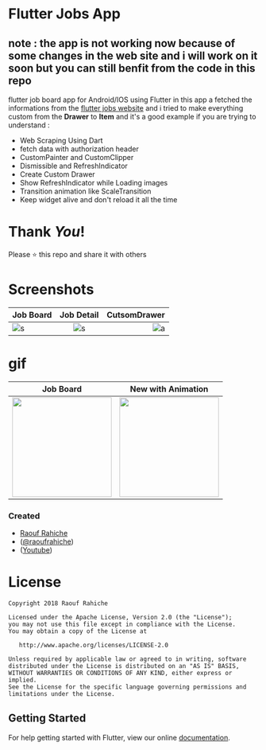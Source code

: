 # Flutter Jobs App

## note : the app is not working now because of some changes in the web site and i will work on it soon but you can still benfit from the code in this repo 

 flutter job board app for Android/IOS using Flutter in this app a fetched the informations from the [flutter jobs website](https://flutterjobs.info/) and i tried to make everything custom from the **Drawer** to **Item** and it's a good example if you are trying to understand :
 * Web Scraping Using Dart
 * fetch data with authorization header
 * CustomPainter and CustomClipper 
 * Dismissible and RefreshIndicator 
 * Create Custom Drawer 
 * Show RefreshIndicator while Loading images
 * Transition animation like ScaleTransition
 * Keep widget alive and don't reload it all the time

# Thank _You_!
Please :star: this repo and share it with others

# Screenshots


| Job Board        | Job Detail           | CutsomDrawer  |
| ------------- |:-------------:| -----:|
|![s](https://i.imgur.com/y2VFwVj.png)    | ![s](https://i.imgur.com/3E4HUgT.png) | ![a](https://i.imgur.com/dTSdfTc.png) |

 
 
# gif
| Job Board        | New with Animation  |
| ------------- |:-------------:|
| <img src="https://github.com/Rahiche/flutter_jobs_app/blob/master/full.gif?raw=true" width="200"/> | <img src="https://github.com/Rahiche/flutter_jobs_app/blob/master/new%20flutter%20jobs.gif?raw=true" width="200"/>|



### Created 

* [Raouf Rahiche](https://github.com/Rahiche) 
* ([@raoufrahiche](https://twitter.com/raoufrahiche)) 
* ([Youtube](https://www.youtube.com/channel/UCal0wCIwkxiKcrYPvBS6RiA))

# License

    Copyright 2018 Raouf Rahiche

    Licensed under the Apache License, Version 2.0 (the "License");
    you may not use this file except in compliance with the License.
    You may obtain a copy of the License at

       http://www.apache.org/licenses/LICENSE-2.0

    Unless required by applicable law or agreed to in writing, software
    distributed under the License is distributed on an "AS IS" BASIS,
    WITHOUT WARRANTIES OR CONDITIONS OF ANY KIND, either express or implied.
    See the License for the specific language governing permissions and
    limitations under the License.

## Getting Started

For help getting started with Flutter, view our online
[documentation](https://flutter.io/).
